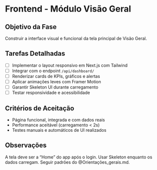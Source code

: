 # Frontend - Módulo Visão Geral

## Objetivo da Fase

Construir a interface visual e funcional da tela principal de Visão Geral.

## Tarefas Detalhadas

- [ ] Implementar o layout responsivo em Next.js com Tailwind
- [ ] Integrar com o endpoint `/api/dashboard/`
- [ ] Renderizar cards de KPIs, gráficos e alertas
- [ ] Aplicar animações leves com Framer Motion
- [ ] Garantir Skeleton UI durante carregamento
- [ ] Testar responsividade e acessibilidade

## Critérios de Aceitação

- Página funcional, integrada e com dados reais
- Performance aceitável (carregamento < 2s)
- Testes manuais e automáticos de UI realizados

## Observações

A tela deve ser a “Home” do app após o login. Usar Skeleton enquanto os dados carregam. Seguir padrões do @Orientações_gerais.md.
